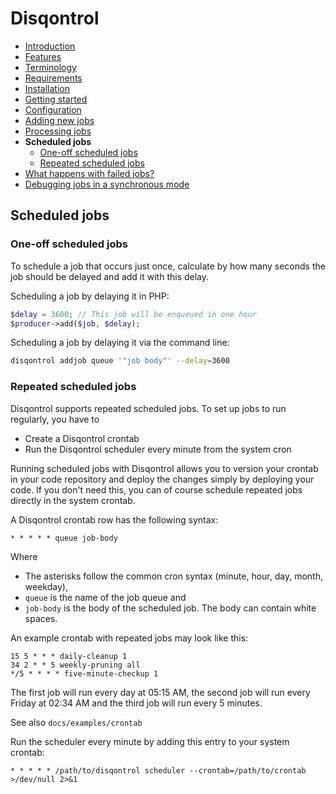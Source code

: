 # Disqontrol

- [Introduction](index.md)
- [Features](index.md#features)
- [Terminology](index.md#terminology)
- [Requirements](01-GettingStarted.md#requirements)
- [Installation](01-GettingStarted.md#installation)
- [Getting started](01-GettingStarted.md#getting-started)
- [Configuration](02-Configuration.md)
- [Adding new jobs](03-AddingJobs.md)
- [Processing jobs](04-ProcessingJobs.md)
- **Scheduled jobs**
  - [One-off scheduled jobs](#one-off-scheduled-jobs)
  - [Repeated scheduled jobs](#repeated-scheduled-jobs)
- [What happens with failed jobs?](06-FailureHandling.md)
- [Debugging jobs in a synchronous mode](07-Debugging.md)

## Scheduled jobs

### One-off scheduled jobs

To schedule a job that occurs just once, calculate by how many seconds the job
should be delayed and add it with this delay.

Scheduling a job by delaying it in PHP:
``` php
$delay = 3600; // This job will be enqueued in one hour
$producer->add($job, $delay);
```

Scheduling a job by delaying it via the command line:
``` bash
disqontrol addjob queue '"job body"' --delay=3600
```

### Repeated scheduled jobs

Disqontrol supports repeated scheduled jobs. To set up jobs to run regularly,
you have to

- Create a Disqontrol crontab
- Run the Disqontrol scheduler every minute from the system cron

Running scheduled jobs with Disqontrol allows you to version your crontab
in your code repository and deploy the changes simply by deploying your code.
If you don't need this, you can of course schedule repeated jobs directly
in the system crontab.

A Disqontrol crontab row has the following syntax:

```
* * * * * queue job-body
```

Where
- The asterisks follow the common cron syntax (minute, hour, day, month, weekday),
- `queue` is the name of the job queue and
- `job-body` is the body of the scheduled job. The body can contain white spaces.

An example crontab with repeated jobs may look like this:

```
15 5 * * * daily-cleanup 1
34 2 * * 5 weekly-pruning all
*/5 * * * * five-minute-checkup 1
```

The first job will run every day at 05:15 AM, the second job will run every
Friday at 02:34 AM and the third job will run every 5 minutes.

See also `docs/examples/crontab`

Run the scheduler every minute by adding this entry to your system crontab:

```
* * * * * /path/to/disqontrol scheduler --crontab=/path/to/crontab >/dev/null 2>&1
```
